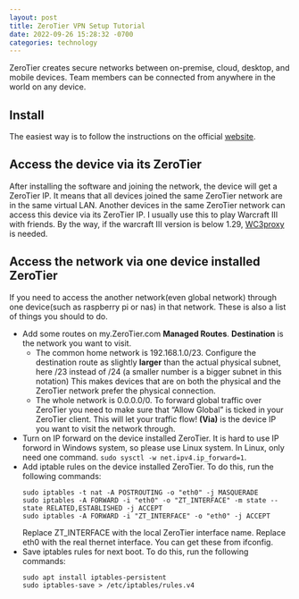 ```yaml
---
layout: post
title: ZeroTier VPN Setup Tutorial
date: 2022-09-26 15:28:32 -0700
categories: technology
---
```


ZeroTier creates secure networks between on-premise, cloud, desktop, and mobile devices. Team members can be connected from anywhere in the world on any device.

## Install

The easiest way is to follow the instructions on the official [website](https://www.zerotier.com/download/).

## Access the device via its ZeroTier

After installing the software and joining the network, the device will get a ZeroTier IP. It means that all devices joined the same ZeroTier network are in the same virtual LAN. Another devices in the same ZeroTier network can access this device via its ZeroTier IP. I usually use this to play Warcraft III with friends. By the way, if the warcraft III version is below 1.29, [WC3proxy](https://github.com/FooleAU/wc3proxy) is needed.

## Access the network via one device installed ZeroTier

If you need to access the another network(even global network) through one device(such as raspberry pi or nas) in that network. These is also a list of things you should to do.

- Add some routes on my.ZeroTier.com **Managed Routes**.
  **Destination** is the network you want to visit.
  - The common home network is 192.168.1.0/23.
    Configure the destination route as slightly **larger** than the actual physical subnet, here /23 instead of /24 (a smaller number is a bigger subnet in this notation) This makes devices that are on both the physical and the ZeroTier network prefer the physical connection.
  - The whole network is 0.0.0.0/0.
    To forward global traffic over ZeroTier you need to make sure that “Allow Global” is ticked in your ZeroTier client. This will let your traffic flow!
    **(Via)** is the device IP you want to visit the network through.
- Turn on IP forward on the device installed ZeroTier.
  It is hard to use IP forword in Windows system, so please use Linux system.
  In Linux, only need one command. `sudo sysctl -w net.ipv4.ip_forward=1`.
- Add iptable rules on the device installed ZeroTier. To do this, run the following commands:
  ```shell
  sudo iptables -t nat -A POSTROUTING -o "eth0" -j MASQUERADE
  sudo iptables -A FORWARD -i "eth0" -o "ZT_INTERFACE" -m state --state RELATED,ESTABLISHED -j ACCEPT
  sudo iptables -A FORWARD -i "ZT_INTERFACE" -o "eth0" -j ACCEPT
  ```
  Replace ZT_INTERFACE with the local ZeroTier interface name.
  Replace eth0 with the real thernet interface.
  You can get these from ifconfig.
- Save iptables rules for next boot. To do this, run the following commands:
  ```shell
  sudo apt install iptables-persistent
  sudo iptables-save > /etc/iptables/rules.v4
  ```
